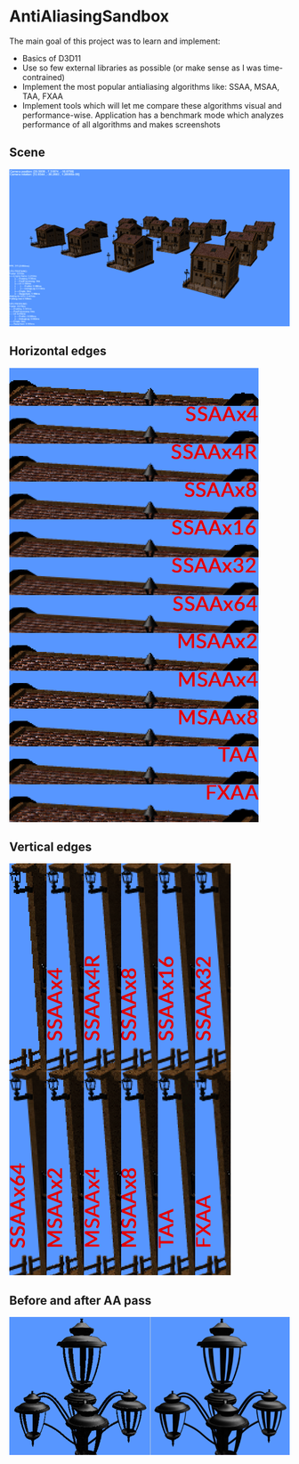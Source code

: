 # AntiAliasingSandbox
The main goal of this project was to learn and implement:
- Basics of D3D11
- Use so few external libraries as possible (or make sense as I was time-contrained)
- Implement the most popular antialiasing algorithms like: SSAA, MSAA, TAA, FXAA
- Implement tools which will let me compare these algorithms visual and performance-wise. Application has a benchmark mode which analyzes performance of all algorithms and makes screenshots


## Scene
![Scene](Screenshots/Scene.png)


## Horizontal edges

![Horizontal](Screenshots/Horizontal.png)


## Vertical edges

![Vertical](Screenshots/Vertical.png)


## Before and after AA pass

![Geometric](Screenshots/GeometricAliasing.png)
